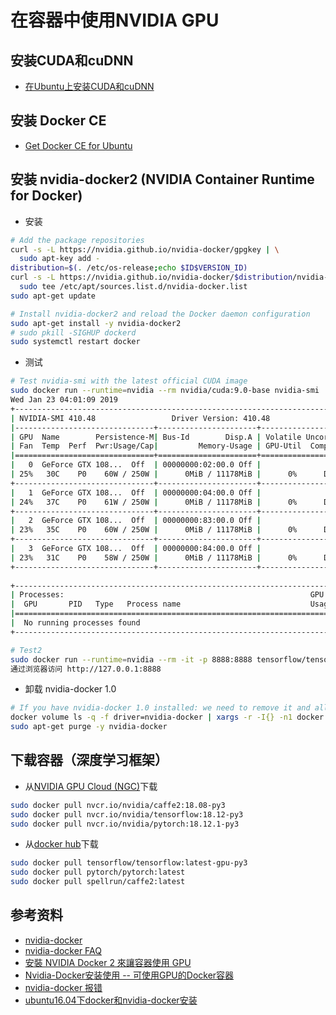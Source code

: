 # 在容器中使用NVIDIA GPU

## 安装CUDA和cuDNN
* [在Ubuntu上安装CUDA和cuDNN](ubuntu-install-cuda-cudnn.md)

## 安装 Docker CE
* [Get Docker CE for Ubuntu](https://docs.docker.com/install/linux/docker-ce/ubuntu/)

## 安装 nvidia-docker2 (NVIDIA Container Runtime for Docker)
* 安装
```bash
# Add the package repositories
curl -s -L https://nvidia.github.io/nvidia-docker/gpgkey | \
  sudo apt-key add -
distribution=$(. /etc/os-release;echo $ID$VERSION_ID)
curl -s -L https://nvidia.github.io/nvidia-docker/$distribution/nvidia-docker.list | \
  sudo tee /etc/apt/sources.list.d/nvidia-docker.list
sudo apt-get update

# Install nvidia-docker2 and reload the Docker daemon configuration
sudo apt-get install -y nvidia-docker2
# sudo pkill -SIGHUP dockerd
sudo systemctl restart docker
```

* 测试
```bash
# Test nvidia-smi with the latest official CUDA image
sudo docker run --runtime=nvidia --rm nvidia/cuda:9.0-base nvidia-smi
Wed Jan 23 04:01:09 2019       
+-----------------------------------------------------------------------------+
| NVIDIA-SMI 410.48                 Driver Version: 410.48                    |
|-------------------------------+----------------------+----------------------+
| GPU  Name        Persistence-M| Bus-Id        Disp.A | Volatile Uncorr. ECC |
| Fan  Temp  Perf  Pwr:Usage/Cap|         Memory-Usage | GPU-Util  Compute M. |
|===============================+======================+======================|
|   0  GeForce GTX 108...  Off  | 00000000:02:00.0 Off |                  N/A |
| 25%   30C    P0    60W / 250W |      0MiB / 11178MiB |      0%      Default |
+-------------------------------+----------------------+----------------------+
|   1  GeForce GTX 108...  Off  | 00000000:04:00.0 Off |                  N/A |
| 24%   37C    P0    61W / 250W |      0MiB / 11178MiB |      0%      Default |
+-------------------------------+----------------------+----------------------+
|   2  GeForce GTX 108...  Off  | 00000000:83:00.0 Off |                  N/A |
| 23%   35C    P0    60W / 250W |      0MiB / 11178MiB |      0%      Default |
+-------------------------------+----------------------+----------------------+
|   3  GeForce GTX 108...  Off  | 00000000:84:00.0 Off |                  N/A |
| 23%   31C    P0    58W / 250W |      0MiB / 11178MiB |      0%      Default |
+-------------------------------+----------------------+----------------------+
                                                                               
+-----------------------------------------------------------------------------+
| Processes:                                                       GPU Memory |
|  GPU       PID   Type   Process name                             Usage      |
|=============================================================================|
|  No running processes found                                                 |
+-----------------------------------------------------------------------------+

# Test2
sudo docker run --runtime=nvidia --rm -it -p 8888:8888 tensorflow/tensorflow:latest-gpu-py3
通过浏览器访问 http://127.0.0.1:8888
```

* 卸载 nvidia-docker 1.0
```bash
# If you have nvidia-docker 1.0 installed: we need to remove it and all existing GPU containers
docker volume ls -q -f driver=nvidia-docker | xargs -r -I{} -n1 docker ps -q -a -f volume={} | xargs -r docker rm -f
sudo apt-get purge -y nvidia-docker
```

## 下载容器（深度学习框架）
* 从[NVIDIA GPU Cloud (NGC)](https://ngc.nvidia.com/catalog/containers)下载
```bash
sudo docker pull nvcr.io/nvidia/caffe2:18.08-py3
sudo docker pull nvcr.io/nvidia/tensorflow:18.12-py3
sudo docker pull nvcr.io/nvidia/pytorch:18.12.1-py3
```

* 从[docker hub](https://hub.docker.com)下载
```bash
sudo docker pull tensorflow/tensorflow:latest-gpu-py3
sudo docker pull pytorch/pytorch:latest
sudo docker pull spellrun/caffe2:latest
```

## 参考资料
* [nvidia-docker](https://github.com/NVIDIA/nvidia-docker)
* [nvidia-docker FAQ](https://github.com/NVIDIA/nvidia-docker/wiki/Frequently-Asked-Questions#which-docker-packages-are-supported)
* [安裝 NVIDIA Docker 2 來讓容器使用 GPU](https://kairen.github.io/2018/02/17/container/docker-nvidia-install/)
* [Nvidia-Docker安装使用 -- 可使用GPU的Docker容器](https://blog.csdn.net/A632189007/article/details/78801166)
* [nvidia-docker 报错](https://blog.csdn.net/u012939880/article/details/79969601)
* [ubuntu16.04下docker和nvidia-docker安装](https://blog.csdn.net/qq_41493990/article/details/81624419)
